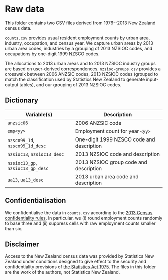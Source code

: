 # Raw data

This folder contains two CSV files derived from 1976--2013 New Zealand census data.

`counts.csv` provides usual resident employment counts by urban area, industry, occupation, and census year.
We capture
urban areas by 2013 urban area codes,
industries by a grouping of 2013 NZSIOC codes, and 
occupations by one-digit 1999 NZSCO codes.

The allocations to 2013 urban areas and to 2013 NZSIOC industry groups are based on user-derived correspondences.
`nzsioc-groups.csv` provides a crosswalk between
2006 ANZSIC codes,
2013 NZSIOC codes (grouped to match the classification used by Statistics New Zealand to generate input-output tables), and
our grouping of 2013 NZSIOC codes.

## Dictionary

Variable(s) | Description
--- | ---
`anzsic06` | 2006 ANZSIC code
`emp<yy>` | Employment count for year `<yy>`
`nzsco99_1d`, `nzsco99_1d_desc` | One-digit 1999 NZSCO code and description
`nzsioc13`, `nzsioc13_desc` | 2013 NZSIOC code and description
`nzsioc13_gp`, `nzsioc13_gp_desc` | 2013 NZSIOC group code and description
`ua13`, `ua13_desc` | 2013 urban area code and description

## Confidentialisation

We confidentialise the data in `counts.csv` according to the [2013 Census confidentiality rules](http://archive.stats.govt.nz/Census/2013-census/methodology/confidentiality-how-applied.aspx).
In particular, we
(i) round employment counts randomly to base three and
(ii) suppress cells with raw employment counts smaller than six.

## Disclaimer

Access to the New Zealand census data was provided by Statistics New Zealand under conditions designed to give effect to the security and confidentiality provisions of [the Statistics Act 1975](http://www.legislation.govt.nz/act/public/1975/0001/latest/DLM430705.html).
The files in this folder are the work of the authors, not Statistics New Zealand.
